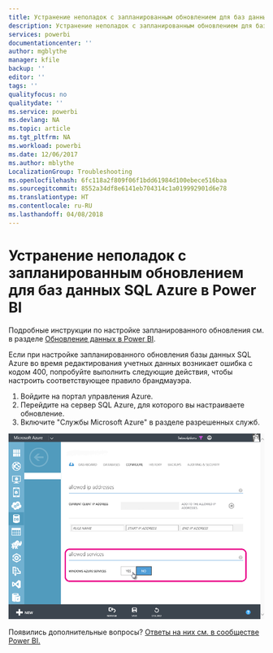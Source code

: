 ```yaml
---
title: Устранение неполадок с запланированным обновлением для баз данных SQL Azure
description: Устранение неполадок с запланированным обновлением для баз данных SQL Azure в Power BI
services: powerbi
documentationcenter: ''
author: mgblythe
manager: kfile
backup: ''
editor: ''
tags: ''
qualityfocus: no
qualitydate: ''
ms.service: powerbi
ms.devlang: NA
ms.topic: article
ms.tgt_pltfrm: NA
ms.workload: powerbi
ms.date: 12/06/2017
ms.author: mblythe
LocalizationGroup: Troubleshooting
ms.openlocfilehash: 6fc118a2f809f06f1bdd61984d100ebece516baa
ms.sourcegitcommit: 8552a34df8e6141eb704314c1a019992901d6e78
ms.translationtype: HT
ms.contentlocale: ru-RU
ms.lasthandoff: 04/08/2018
---
```

# <a name="troubleshooting-scheduled-refresh-for-azure-sql-databases-in-power-bi"></a>Устранение неполадок с запланированным обновлением для баз данных SQL Azure в Power BI
Подробные инструкции по настройке запланированного обновления см. в разделе [Обновление данных в Power BI](refresh-data.md).

Если при настройке запланированного обновления базы данных SQL Azure во время редактирования учетных данных возникает ошибка с кодом 400, попробуйте выполнить следующие действия, чтобы настроить соответствующее правило брандмауэра.

1. Войдите на портал управления Azure.
2. Перейдите на сервер SQL Azure, для которого вы настраиваете обновление.
3. Включите "Службы Microsoft Azure" в разделе разрешенных служб.

![](media/service-admin-troubleshooting-scheduled-refresh-azure-sql-databases/azurerefresh.png)  

Появились дополнительные вопросы? [Ответы на них см. в сообществе Power BI.](http://community.powerbi.com/)

